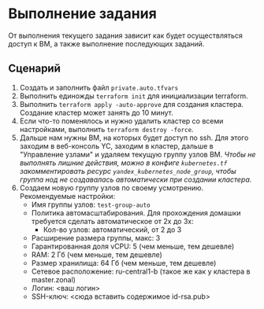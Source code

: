 # Выполнение задания

От выполнения текущего задания зависит как будет осуществляться доступ к ВМ, а также выполнение последующих заданий.

## Сценарий

1. Создать и заполнить файл `private.auto.tfvars`
2. Выполнить единожды `terraform init` для инициализации terraform.
3. Выполнить `terraform apply -auto-approve` для создания кластера.
   Создание кластер может занять до 10 минут.
4. Если что-то поменялось и нужно удалить кластер со всеми настройками,
   выполнить `terraform destroy -force`.
5. Дальше нам нужны ВМ, на которых будет доступ по ssh. Для этого заходим в веб-консоль YC,
   заходим в кластер, дальше в "Управление узлами" и удаляем текущую группу узлов ВМ.
   *Чтобы не выполнять лишние действия, можно в конфиге `kubernetes.tf` закомментировать ресурс `yandex_kubernetes_node_group`,
   чтобы группа нод не создавалась автоматически при создании кластера.*
6. Создаем новую группу узлов по своему усмотрению. Рекомендуемые настройки:
   - Имя группы узлов: `test-group-auto`
   - Политика автомасштабирования. Для прохождения домашки требуется сделать автоматическое от 2х до 3х:
      * Кол-во узлов: автоматический, от 2 до 3
   - Расширение размера группы, макс: 3
   - Гарантированная доля vCPU: 5 (чем меньше, тем дешевле)
   - RAM: 2 Гб (чем меньше, тем дешевле)
   - Размер хранилища: 64 Гб (чем меньше, тем дешевле)
   - Сетевое расположение: ru-central1-b (такое же как у кластера в master.zonal)
   - Логин: <ваш логин>
   - SSH-ключ: <сюда вставить содержимое id-rsa.pub>
